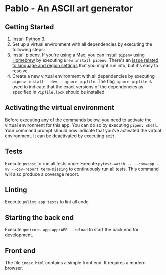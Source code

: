 # Pablo - An ASCII art generator

## Getting Started

1. Install [Python 3](https://www.python.org/).
1. Set up a virtual environment with all dependencies by executing the following steps:
  1. Install [pipenv](https://pypi.python.org/pypi/pipenv).
  If you're using a Mac, you can install `pipenv` using [Homebrew](https://brew.sh/) by executing `brew install pipenv`.
  There's an [issue related to language and region settings](https://github.com/kennethreitz/pipenv/issues/538) that you might run into, but it's easy to resolve.
  1. Create a new virtual environment with all dependencies by executing `pipenv install --dev --ignore-pipfile`.
  The flag `ignore-pipfile` is used to indicate that the exact versions of the dependencies as specified in `Pipfile.lock` should be installed.

## Activating the virtual environment

Before executing any of the commands below, you need to activate the virtual environment for this app.
You can do so by executing `pipenv shell`.
Your command prompt should now indicate that you've activated the virtual environment.
It can be deactivated by executing `exit`.

## Tests

Execute `pytest` to run all tests once.
Execute `pytest-watch -- --cov=app -vv --cov-report term-missing` to continuously run all tests.
This command will also produce a coverage report.

## Linting

Execute `pylint app tests` to lint all code.

## Starting the back end

Execute `gunicorn app.app:APP --reload` to start the back end for development.

## Front end

The file `index.html` contains a simple front end.
It requires a modern browser.
